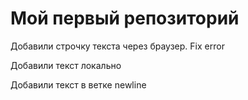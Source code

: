 # Мой первый репозиторий

Добавили строчку текста через браузер. Fix error

Добавили текст локально

Добавили текст в ветке newline
